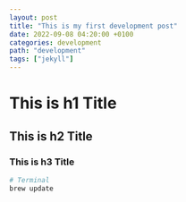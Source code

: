 ```yaml
---
layout: post
title: "This is my first development post"
date: 2022-09-08 04:20:00 +0100
categories: development
path: "development"
tags: ["jekyll"]
---
```


# This is h1 Title
## This is h2 Title
### This is h3 Title

```sh
# Terminal
brew update
```